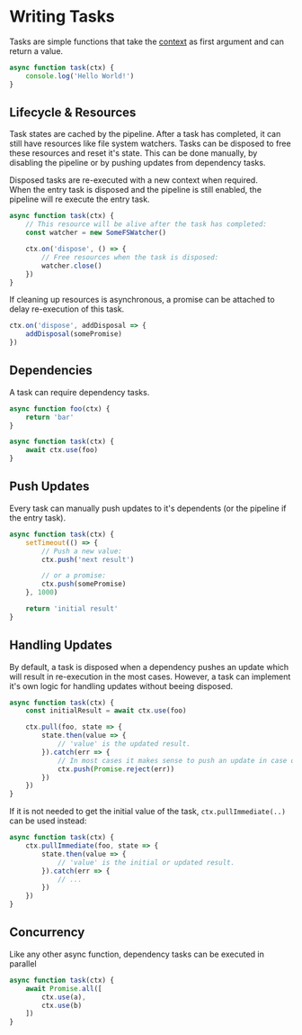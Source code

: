 # Writing Tasks
Tasks are simple functions that take the [context](/api/tasks) as first argument and can return a value.
```js
async function task(ctx) {
	console.log('Hello World!')
}
```

## Lifecycle &amp; Resources
Task states are cached by the pipeline. After a task has completed, it can still have resources like file system watchers. Tasks can be disposed to free these resources and reset it's state. This can be done manually, by disabling the pipeline or by pushing updates from dependency tasks.

Disposed tasks are re-executed with a new context when required.<br>
When the entry task is disposed and the pipeline is still enabled, the pipeline will re execute the entry task.

```js
async function task(ctx) {
	// This resource will be alive after the task has completed:
	const watcher = new SomeFSWatcher()

	ctx.on('dispose', () => {
		// Free resources when the task is disposed:
		watcher.close()
	})
}
```

If cleaning up resources is asynchronous, a promise can be attached to delay re-execution of this task.
```js
ctx.on('dispose', addDisposal => {
	addDisposal(somePromise)
})
```

## Dependencies
A task can require dependency tasks.<br>
```js
async function foo(ctx) {
	return 'bar'
}

async function task(ctx) {
	await ctx.use(foo)
}
```

## Push Updates
Every task can manually push updates to it's dependents (or the pipeline if the entry task).
```js
async function task(ctx) {
	setTimeout(() => {
		// Push a new value:
		ctx.push('next result')

		// or a promise:
		ctx.push(somePromise)
	}, 1000)

	return 'initial result'
}
```

## Handling Updates
By default, a task is disposed when a dependency pushes an update which will result in re-execution in the most cases. However, a task can implement it's own logic for handling updates without beeing disposed.
```js
async function task(ctx) {
	const initialResult = await ctx.use(foo)

	ctx.pull(foo, state => {
		state.then(value => {
			// 'value' is the updated result.
		}).catch(err => {
			// In most cases it makes sense to push an update in case of an error:
			ctx.push(Promise.reject(err))
		})
	})
}
```

If it is not needed to get the initial value of the task, `ctx.pullImmediate(..)` can be used instead:
```js
async function task(ctx) {
	ctx.pullImmediate(foo, state => {
		state.then(value => {
			// 'value' is the initial or updated result.
		}).catch(err => {
			// ...
		})
	})
}
```

## Concurrency
Like any other async function, dependency tasks can be executed in parallel
```js
async function task(ctx) {
	await Promise.all([
		ctx.use(a),
		ctx.use(b)
	])
}
```
